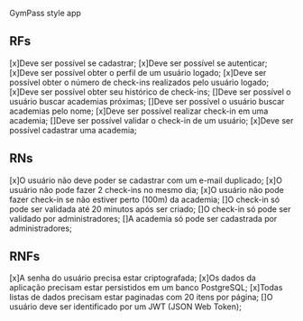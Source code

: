 GymPass style app

## RFs

[x]Deve ser possível se cadastrar;
[x]Deve ser possível se autenticar;
[x]Deve ser possível obter o perfil de um usuário logado;
[x]Deve ser possível obter o número de check-ins realizados pelo usuário logado;
[x]Deve ser possível obter seu histórico de check-ins;
[]Deve ser possível o usuário buscar academias próximas;
[]Deve ser possível o usuário buscar academias pelo nome;
[x]Deve ser possível realizar check-in em uma academia;
[]Deve ser possível validar o check-in de um usuário;
[x]Deve ser possível cadastrar uma academia;

## RNs

[x]O usuário não deve poder se cadastrar com um e-mail duplicado;
[x]O usuário não pode fazer 2 check-ins no mesmo dia;
[x]O usuário não pode fazer check-in se não estiver perto (100m) da academia;
[]O check-in só pode ser validada até 20 minutos após ser criado;
[]O check-in só pode ser validado por administradores;
[]A academia só pode ser cadastrada por administradores;

## RNFs

[x]A senha do usuário precisa estar criptografada;
[x]Os dados da aplicação precisam estar persistidos em um banco PostgreSQL;
[x]Todas listas de dados precisam estar paginadas com 20 itens por página;
[]O usuário deve ser identificado por um JWT (JSON Web Token);
